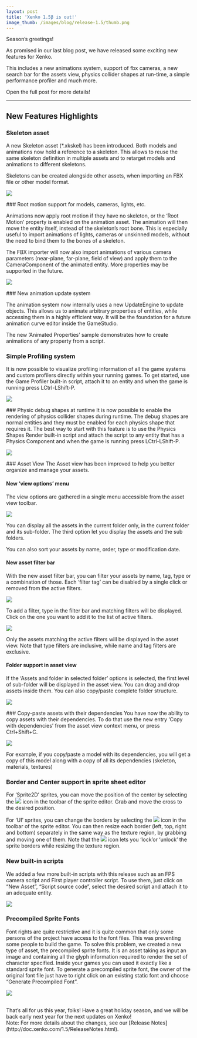 ```yaml
---
layout: post
title: 'Xenko 1.5β is out!'
image_thumb: /images/blog/release-1.5/thumb.png
---
```


Season’s greetings!

As promised in our last blog post, we have released some exciting new features for Xenko.

This includes a new animations system, support of fbx cameras, a new search bar for the assets view, physics collider shapes at run-time, a simple performance profiler and much more.

Open the full post for more details!

<!--more-->
 ---
 
## New Features Highlights

### Skeleton asset

A new Skeleton asset (*.xkskel) has been introduced. Both models and animations now hold a reference to a skeleton. This allows to reuse the same skeleton definition in multiple assets and to retarget models and animations to different skeletons.

Skeletons can be created alongside other assets, when importing an FBX file or other model format.

<p>
	<img src="http://doc.xenko.com/1.5/rn_images/SkeletonThumbnail.png" align="center" />
</p>
### Root motion support for models, cameras, lights, etc.

Animations now apply root motion if they have no skeleton, or the ‘Root Motion’ property is enabled on the animation asset. The animation will then move the entity itself, instead of the skeleton’s root bone.
This is especially useful to import animations of lights, cameras or unskinned models, without the need to bind them to the bones of a skeleton.

The FBX importer will now also import animations of various camera parameters (near-plane, far-plane, field of view) and apply them to the CameraComponent of the animated entity. More properties may be supported in the future.

<p>
	<img src="http://doc.xenko.com/1.5/rn_images/RootMotionProperty.png" align="center" />
</p>
### New animation update system

The animation system now internally uses a new UpdateEngine to update objects. This allows us to animate arbitrary properties of entities, while accessing them in a highly efficient way.
It will be the foundation for a future animation curve editor inside the GameStudio.

The new ‘Animated Properties’ sample demonstrates how to create animations of any property from a script.


### Simple Profiling system
It is now possible to visualize profiling information of all the game systems and custom profilers directly within your running games.
To get started, use the Game Profiler built-in script, attach it to an entity and when the game is running press LCtrl-LShift-P.

<p>
	<img src="http://doc.xenko.com/1.5/rn_images/profiler.png" align="center" />
</p>
### Physic debug shapes at runtime
It is now possible to enable the rendering of physics collider shapes during runtime.
The debug shapes are normal entities and they must be enabled for each physics shape that requires it.
The best way to start with this feature is to use the Physics Shapes Render built-in script and attach the script to any entity that has a Physics Component and when the game is running press LCtrl-LShift-P.

<p>
	<img src="http://doc.xenko.com/1.5/rn_images/phys-debug.png" align="center" />
</p>
### Asset View
The Asset view has been improved to help you better organize and manage your assets.

#### New ‘view options’ menu
The view options are gathered in a single menu accessible from the asset view toolbar.

<p>
	<img src="http://doc.xenko.com/1.5/rn_images/AssetViewOptions.png" align="center" />
</p>
You can display all the assets in the current folder only, in the current folder and its sub-folder. The third option let you display the assets and the sub folders.

You can also sort your assets by name, order, type or modification date. 

#### New asset filter bar
With the new asset filter bar, you can filter your assets by name, tag, type or a combination of those. Each ‘filter tag’ can be disabled by a single click or removed from the active filters.
<p>
	<img src="http://doc.xenko.com/1.5/rn_images/AssetFilterBar.png" align="center" />
</p>

To add a filter, type in the filter bar and matching filters will be displayed. Click on the one you want to add it to the list of active filters.
<p>
	<img src="http://doc.xenko.com/1.5/rn_images/AddingAssetFilter.png" align="center" />
</p>
Only the assets matching the active filters will be displayed in the asset view. Note that type filters are inclusive, while name and tag filters are exclusive.

#### Folder support in asset view
If the ‘Assets and folder in selected folder’ options is selected, the first level of sub-folder will be displayed in the asset view. You can drag and drop assets inside them. You can also copy/paste complete folder structure.
<p>
	<img src="http://doc.xenko.com/1.5/rn_images/FolderSupport.png" align="center" />
</p>
### Copy-paste assets with their dependencies
You have now the ability to copy assets with their dependencies. To do that use the new entry ‘Copy with dependencies’ from the asset view context menu, or press Ctrl+Shift+C.
<p>
	<img src="http://doc.xenko.com/1.5/rn_images/CopyAssetWithDependencies.png" align="center" />
</p>
For example, if you copy/paste a model with its dependencies, you will get a copy of this model along with a copy of all its dependencies (skeleton, materials, textures)

### Border and Center support in sprite sheet editor
For ‘Sprite2D’ sprites, you can move the position of the center by selecting the <img src="http://doc.xenko.com/1.5/rn_images/SpriteCenterIcon.png" style="display: inline" /> icon in the toolbar of the sprite editor. Grab and move the cross to the desired position.

For ‘UI’ sprites, you can change the borders by selecting the <img src="http://doc.xenko.com/1.5/rn_images/SpriteBorderIcon.png" style="display: inline" /> icon in the toolbar of the sprite editor. You can then resize each border (left, top, right and bottom) separately in the same way as the texture region, by grabbing and moving one of them. Note that the <img src="http://doc.xenko.com/1.5/rn_images/SpriteBorderLockIcon.png" style="display: inline" /> icon lets you ‘lock’or ‘unlock’ the sprite borders while resizing the texture region.

### New built-in scripts
We added a few more built-in scripts with this release such as an FPS camera script and First player controller script. To use them, just click on “New Asset”, “Script source code”, select the desired script and attach it to an adequate entity.

<p>
	<img src="http://doc.xenko.com/1.5/rn_images/built-in_Scripts.png" />
</p>

### Precompiled Sprite Fonts
Font rights are quite restrictive and it is quite common that only some persons of the project have access to the font files. This was preventing some people to build the game. 
To solve this problem, we created a new type of asset, the precompiled sprite fonts. It is an asset taking as input an image and containing all the glyph information required to render the set of character specified. Inside your games you can used it exactly like a standard sprite font.
To generate a precompiled sprite font, the owner of the original font file just have to right click on an existing static font and choose “Generate Precompiled Font”.

<p>
	<img src="http://doc.xenko.com/1.5/rn_images/PrecompiledSpriteFont.png" />
</p>

<br/>
That’s all for us this year, folks! Have a great holiday season, and we will be back early next year for the next updates on Xenko!

<br/>
Note: For more details about the changes, see our [Release Notes](http://doc.xenko.com/1.5/ReleaseNotes.html).